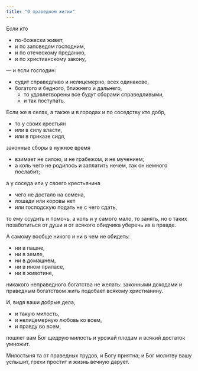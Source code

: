 ```yaml
---
title: "О праведном житии"
---
```


Если кто

* по-божески живет,
* и по заповедям господним,
* и по отеческому преданию,
* и по христианскому закону,

— и если господин:

* судит справедливо и нелицемерно, всех одинаково,
* богатого и бедного, ближнего и дальнего,
  * то удовлетворены все будут сборами справедливыми,
  * и так поступать.

Если же в селах, а также и в городах и по соседству кто добр,

* то у своих крестьян
* или в силу власти,
* или в приказе сидя,

законные сборы в нужное время

* взимает не силою, и не грабежом, и не мучением;
* а коль чего не родилось и заплатить нечем, так он немного послабит;

а у соседа или у своего крестьянина

* чего не достало на семена,
* лошади или коровы нет
* или господскую подать не с чего сдать,

то ему ссудить и помочь, а коль и у самого мало, то занять, но о таких позаботиться от души и от всякого обидчика уберечь их в правде.

А самому вообще никого и ни в чем не обидеть:

* ни в пашне,
* ни в земле,
* ни в домашнем,
* ни в ином припасе,
* ни в животине,

никакого неправедного богатства не желать: законными доходами и праведным богатством жить подобает всякому христианину.

И, видя ваши добрые дела,

* и такую милость,
* и нелицемерную любовь ко всем,
* и правду во всем,

пошлет вам Бог щедрую милость и урожай плодам и всякий достаток умножит.

Милостыня та от праведных трудов, и Богу приятна; и Бог молитву вашу услышит, грехи простит и жизнь вечную дарует.
